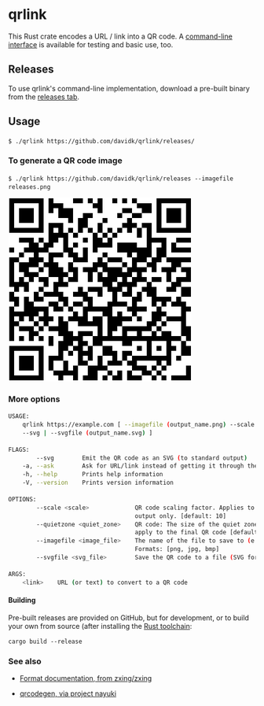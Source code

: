 # qrlink

This Rust crate encodes a URL / link into a QR code. A [command-line interface](https://github.com/davidk/qrlink/releases) is available for testing and basic use, too.

## Releases

To use qrlink's command-line implementation, download a pre-built binary from the [releases tab](https://github.com/davidk/qrlink/releases).

## Usage 

`$ ./qrlink https://github.com/davidk/qrlink/releases/`

### To generate a QR code image

`$ ./qrlink https://github.com/davidk/qrlink/releases --imagefile releases.png`

![QR Code image](/img/releases.png)

### More options

```bash
USAGE:
    qrlink https://example.com [ --imagefile (output_name.png) --scale 10 | 
    --svg | --svgfile (output_name.svg) ]

FLAGS:
        --svg        Emit the QR code as an SVG (to standard output)
    -a, --ask        Ask for URL/link instead of getting it through the command-line
    -h, --help       Prints help information
    -V, --version    Prints version information

OPTIONS:
        --scale <scale>             QR code scaling factor. Applies to imagefile 
                                    output only. [default: 10]
        --quietzone <quiet_zone>    QR code: The size of the quiet zone/border to 
                                    apply to the final QR code [default: 2]
        --imagefile <image_file>    The name of the file to save to (e.g. --imagefile qr.png). 
                                    Formats: [png, jpg, bmp]
        --svgfile <svg_file>        Save the QR code to a file (SVG formatted)

ARGS:
    <link>    URL (or text) to convert to a QR code

```

#### Building

Pre-built releases are provided on GitHub, but for development, or to build your own from source (after installing the [Rust toolchain](https://www.rust-lang.org/tools/install):

    cargo build --release

### See also

* [Format documentation, from zxing/zxing](https://github.com/zxing/zxing/wiki/Barcode-Contents)

* [qrcodegen, via project nayuki](https://docs.rs/crate/qrcodegen/1.4.0)
